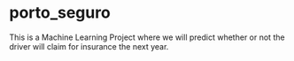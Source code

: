 # porto_seguro

This is a Machine Learning Project where we will predict whether or not the driver will claim for insurance the next year.  
